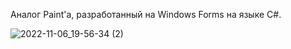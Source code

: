Аналог Paint'a, разработанный на Windows Forms на языке C#.

![2022-11-06_19-56-34 (2)](https://user-images.githubusercontent.com/63184742/200178328-58573384-a47e-44e3-a7f1-7e66e98becc3.png)
